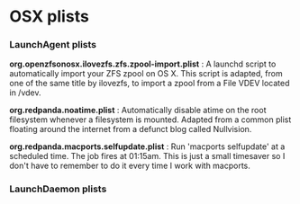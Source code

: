 # OSX plists

### LaunchAgent plists
**org.openzfsonosx.ilovezfs.zfs.zpool-import.plist**
: A launchd script to automatically import your ZFS zpool on OS X. This script is adapted, from one of the same title by ilovezfs, to import a zpool from a File VDEV located in /vdev. 

**org.redpanda.noatime.plist**
: Automatically disable atime on the root filesystem whenever a filesystem is mounted. Adapted from a common plist floating around the internet from a defunct blog called Nullvision.

**org.redpanda.macports.selfupdate.plist**
: Run 'macports selfupdate' at a scheduled time. The job fires at 01:15am. This is just a small timesaver so I don't have to remember to do it every time I work with macports.

### LaunchDaemon plists
